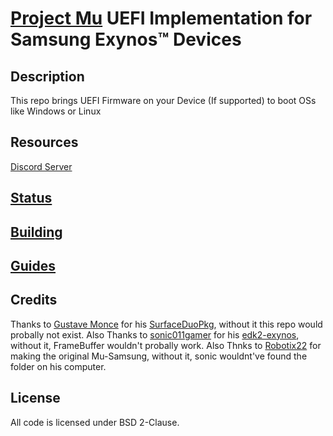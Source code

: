 # [Project Mu](https://microsoft.github.io/mu/) UEFI Implementation for Samsung Exynos™ Devices

<!-- ![Banner](https://github.com/sonic011gamer/Mu-Samsung/blob/main/Pictures/Banner.png) -->

## Description

This repo brings UEFI Firmware on your Device (If supported) to boot OSs like Windows or Linux

## Resources

[Discord Server](https://discord.gg/Dx2QgMx7Sv)

## [Status](https://github.com/Robotix22/Mu-Samsung/blob/main/Status.md)

## [Building](https://github.com/Robotix22/Mu-Samsung/blob/main/Building.md)

## [Guides](https://github.com/Robotix22/UEFI-Guides/blob/main/Mu-Samsung/README.md)

## Credits

Thanks to [Gustave Monce](https://github.com/gus33000) for his [SurfaceDuoPkg](https://github.com/WOA-Project/SurfaceDuoPkg), without it this repo would probally not exist.
Also Thanks to [sonic011gamer](https://github.com/sonic011gamer) for his [edk2-exynos](https://github.com/sonic011gamer/edk2-exynos), without it, FrameBuffer wouldn't probally work.
Also Thnks to [Robotix22](https://github.com/robotix22) for making the original Mu-Samsung, without it, sonic wouldnt've found the folder on his computer.

## License

All code is licensed under BSD 2-Clause.
